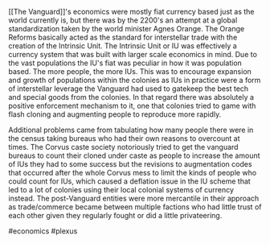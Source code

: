 
[[The Vanguard]]'s economics were mostly fiat currency based just as the world currently is, but there was by the 2200's an attempt at a global standardization taken by the world minister Agnes Orange. The Orange Reforms basically acted as the standard for interstellar trade with the creation of the Intrinsic Unit. The Intrinsic Unit or IU was effectively a currency system that was built with larger scale economics in mind. Due to the vast populations the IU's fiat was peculiar in how it was population based. The more people, the more IUs. This was to encourage expansion and growth of populations within the colonies as IUs in practice were a form of interstellar leverage the Vanguard had used to gatekeep the best tech and special goods from the colonies. In that regard there was absolutely a positive enforcement mechanism to it, one that colonies tried to game with flash cloning and augmenting people to reproduce more rapidly. 

Additional problems came from tabulating how many people there were in the census taking bureaus who had their own reasons to overcount at times. The Corvus caste society notoriously tried to get the vanguard bureaus to count their cloned under caste as people to increase the amount of IUs they had to some success but the revisions to augmentation codes that occurred after the whole Corvus mess to limit the kinds of people who could count for IUs, which caused a deflation issue in the IU scheme that led to a lot of colonies using their local colonial systems of currency instead. The post-Vanguard entities were more mercantile in their approach as trade/commerce became between multiple factions who had little trust of each other given they regularly fought or did a little privateering.

#economics 
#plexus 
